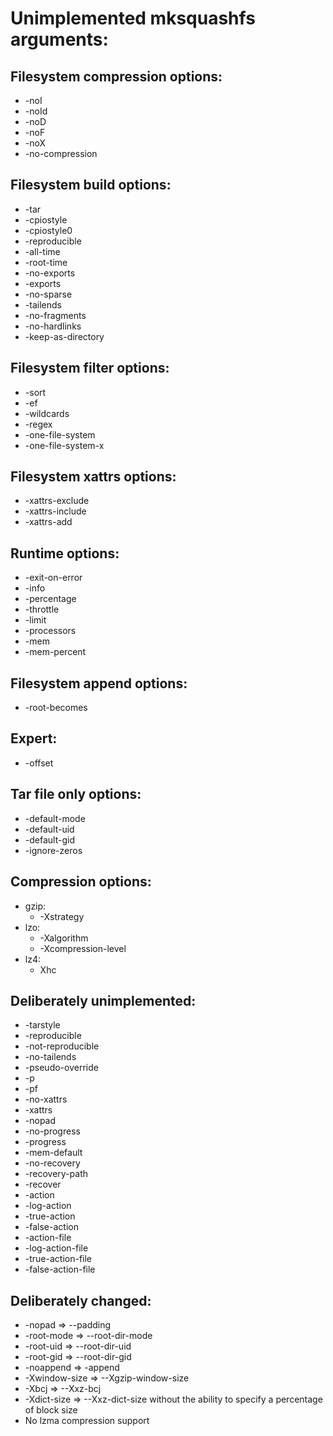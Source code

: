# Unimplemented mksquashfs arguments:

## Filesystem compression options:

- -noI
- -noId
- -noD
- -noF
- -noX
- -no-compression

## Filesystem build options:

- -tar
- -cpiostyle
- -cpiostyle0
- -reproducible
- -all-time
- -root-time
- -no-exports
- -exports
- -no-sparse
- -tailends
- -no-fragments
- -no-hardlinks
- -keep-as-directory

## Filesystem filter options:

- -sort
- -ef
- -wildcards
- -regex
- -one-file-system
- -one-file-system-x

## Filesystem xattrs options:

- -xattrs-exclude
- -xattrs-include
- -xattrs-add

## Runtime options:

- -exit-on-error
- -info
- -percentage
- -throttle
- -limit
- -processors
- -mem
- -mem-percent

## Filesystem append options:

- -root-becomes

## Expert:

- -offset

## Tar file only options:

- -default-mode
- -default-uid
- -default-gid
- -ignore-zeros

## Compression options:

- gzip:
  - -Xstrategy
- lzo:
  - -Xalgorithm
  - -Xcompression-level
- lz4:
  - Xhc

## Deliberately unimplemented:

- -tarstyle
- -reproducible
- -not-reproducible
- -no-tailends
- -pseudo-override
- -p
- -pf
- -no-xattrs
- -xattrs
- -nopad
- -no-progress
- -progress
- -mem-default
- -no-recovery
- -recovery-path
- -recover
- -action
- -log-action
- -true-action
- -false-action
- -action-file
- -log-action-file
- -true-action-file
- -false-action-file

## Deliberately changed:

- -nopad => --padding
- -root-mode => --root-dir-mode
- -root-uid => --root-dir-uid
- -root-gid => --root-dir-gid
- -noappend => -append
- -Xwindow-size => --Xgzip-window-size
- -Xbcj => --Xxz-bcj
- -Xdict-size => --Xxz-dict-size without the ability to specify a percentage of block size
- No lzma compression support
